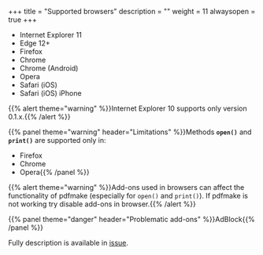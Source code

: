 +++
title = "Supported browsers"
description = ""
weight = 11
alwaysopen = true
+++

* Internet Explorer 11
* Edge 12+
* Firefox
* Chrome
* Chrome (Android)
* Opera
* Safari (iOS)
* Safari (iOS) iPhone

{{% alert theme="warning" %}}Internet Explorer 10 supports only version 0.1.x.{{% /alert %}}

{{% panel theme="warning" header="Limitations" %}}Methods **`open()`** and **`print()`** are supported only in:

* Firefox
* Chrome
* Opera{{% /panel %}}

{{% alert theme="warning" %}}Add-ons used in browsers can affect the functionality of pdfmake (especially for `open()` and `print()`). If pdfmake is not working try disable add-ons in browser.{{% /alert %}}

{{% panel theme="danger" header="Problematic add-ons" %}}AdBlock{{% /panel %}}

Fully description is available in [issue](https://github.com/bpampuch/pdfmake/issues/800).